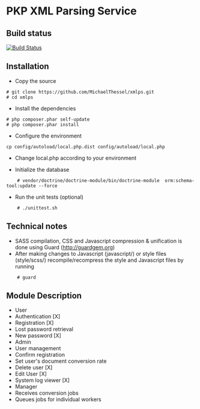 PKP XML Parsing Service
=======================
Build status
------------
[![Build Status](https://travis-ci.org/MichaelThessel/xmlps.png?branch=master)](https://travis-ci.org/MichaelThessel/xmlps)

Installation
------------
* Copy the source

```
# git clone https://github.com/MichaelThessel/xmlps.git
# cd xmlps
```
* Install the dependencies

```
# php composer.phar self-update
# php composer.phar install
```
* Configure the environment

```
cp config/autoload/local.php.dist config/autoload/local.php
```
* Change local.php according to your environment

* Initialize the database

```
    # vendor/doctrine/doctrine-module/bin/doctrine-module  orm:schema-tool:update --force
```
* Run the unit tests (optional)

```
    # ./unittest.sh
```

Technical notes
---------------
* SASS compilation, CSS and Javascript compression & unification is done using Guard (http://guardgem.org)
* After making changes to Javascript (javascript/) or style files (style/scss/) recompile/recompress the style and Javascript files by running

```
    # guard
```

Module Description
------------------
* User
 * Authentication [X]
 * Registration [X]
 * Lost password retrieval
 * New password [X]
* Admin
 * User management
  * Confirm registration
  * Set user's document conversion rate
  * Delete user [X]
  * Edit User [X]
 * System log viewer [X]
* Manager
 * Receives conversion jobs
 * Queues jobs for individual workers
